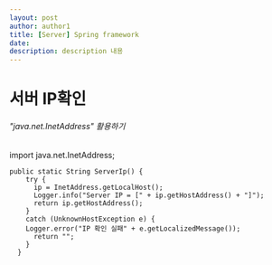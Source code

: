 ```yaml
---   
layout: post  
author: author1  
title: [Server] Spring framework
date:
description: description 내용  
---  
```


# 서버 IP확인
###### "java.net.InetAddress" 활용하기

import java.net.InetAddress;


```
public static String ServerIp() {
    try {
      ip = InetAddress.getLocalHost();
      Logger.info("Server IP = [" + ip.getHostAddress() + "]");
      return ip.getHostAddress();
    }
    catch (UnknownHostException e) {
    Logger.error("IP 확인 실패" + e.getLocalizedMessage());
      return "";
    }
  }
```

